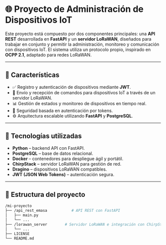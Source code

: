 # 🌐 Proyecto de Administración de Dispositivos IoT

Este proyecto está compuesto por dos componentes principales: una **API REST** desarrollada en **FastAPI** y un **servidor LoRaWAN**, diseñados para trabajar en conjunto y permitir la administración, monitoreo y comunicación con dispositivos IoT. El sistema utiliza un protocolo propio, inspirado en **OCPP 2.1**, adaptado para redes LoRaWAN.

---

## 🚀 Características

- ✅ Registro y autenticación de dispositivos mediante **JWT**.
- 📡 Envío y recepción de comandos para dispositivos IoT a través de un servidor LoRaWAN.
- 📊 Gestión de estados y monitoreo de dispositivos en tiempo real.
- 🔐 Seguridad basada en autenticación por tokens.
- ⚙️ Arquitectura escalable utilizando **FastAPI** y **PostgreSQL**.

---

## 🧠 Tecnologías utilizadas

- **Python** – backend API con FastAPI.
- **PostgreSQL** – base de datos relacional.
- **Docker** – contenedores para despliegue ágil y portátil.
- **ChirpStack** – servidor LoRaWAN para gestión de red.
- **Dragino** – dispositivos LoRaWAN compatibles.
- **JWT (JSON Web Tokens)** – autenticación segura.

---

## 📁 Estructura del proyecto

```bash
/mi-proyecto
├── /api_rest_emasa           # API REST con FastAPI
│   ├── main.py
│   └── ...
├── /lorawan_server        # Servidor LoRaWAN e integración con ChirpStack
│   └── ...
├── LICENSE
└── README.md
